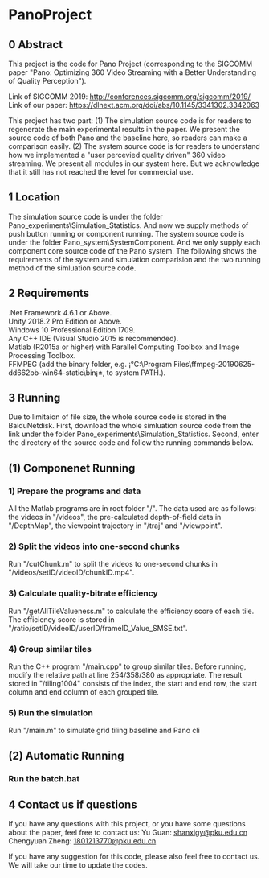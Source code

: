 # PanoProject

## 0 Abstract
This project is the code for Pano Project (corresponding to the SIGCOMM paper "Pano: Optimizing 360 Video Streaming with a Better Understanding of Quality Perception").

Link of SIGCOMM 2019: http://conferences.sigcomm.org/sigcomm/2019/
Link of our paper: https://dlnext.acm.org/doi/abs/10.1145/3341302.3342063

This project has two part:
(1) The simulation source code is for readers to regenerate the main experimental results in the paper. We present the source code of both Pano and the baseline here, so readers can make a comparison easily.
(2) The system source code is for readers to understand how we implemented a "user percevied quality driven" 360 video streaming. We present all modules in our system here. But we acknowledge that it still has not reached the level for commercial use.

## 1 Location
The simulation source code is under the folder Pano_experiments\Simulation_Statistics. And now we supply methods of push button  running or component running.
The system source code is under the folder Pano_system\SystemComponent. And we only supply each component core source code of the Pano system.
The following shows the requirements of the system and simulation comparision and the two running method of the simluation source code.

## 2 Requirements
.Net Framework 4.6.1 or Above.  
Unity 2018.2 Pro Edition or Above.   
Windows 10 Professional Edition 1709.    
Any C++ IDE (Visual Studio 2015 is recommended).  
Matlab (R2015a or higher) with Parallel Computing Toolbox and Image Processing Toolbox.  
FFMPEG (add the binary folder, e.g. ¡°C:\Program Files\ffmpeg-20190625-dd662bb-win64-static\bin¡±, to system PATH.).  


## 3 Running
Due to limitaion of file size, the whole source code is stored in the BaiduNetdisk. First, download the whole simluation source code from the link under the folder Pano_experiments\Simulation_Statistics. Second, enter the
directory of the source code and follow the running commands below.
## (1) Componenet Running
### 1)  Prepare the programs and data
All the Matlab programs are in root folder "/". The data used are as follows: the videos in "/videos", the pre-calculated depth-of-field data in "/DepthMap", the viewpoint trajectory in "/traj" and "/viewpoint".
### 2)  Split the videos into one-second chunks
Run "/cutChunk.m" to split the videos to one-second chunks in "/videos/setID/videoID/chunkID.mp4".
### 3)  Calculate quality-bitrate efficiency
Run "/getAllTileValueness.m" to calculate the efficiency score of each tile. The efficiency score is stored in "/ratio/setID/videoID/userID/frameID_Value_SMSE.txt".
### 4)  Group similar tiles
Run the C++ program "/main.cpp" to group similar tiles. Before running, modify the relative path at line 254/358/380 as appropriate. The result stored in "/tiling1004" consists of the index, the start and end row, the start column and end column of each grouped tile.
### 5)  Run the simulation
Run "/main.m" to simulate grid tiling baseline and Pano cli
## (2) Automatic Running
### Run the batch.bat

## 4 Contact us if questions
If you have any questions with this project, or you have some questions about the paper, feel free to contact us:
Yu Guan: shanxigy@pku.edu.cn
Chengyuan Zheng: 1801213770@pku.edu.cn

If you have any suggestion for this code, please also feel free to contact us. We will take our time to update the codes.
